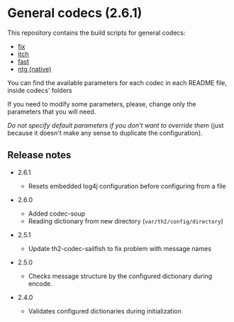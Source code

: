 # General codecs (2.6.1)

This repository contains the build scripts for general codecs:
+ [fix](codec-fix/README.md)
+ [itch](codec-itch/README.md)
+ [fast](codec-fast/README.md)
+ [ntg (native)](codec-ntg/README.md)

You can find the available parameters for each codec in each README file, inside codecs' folders

If you need to modify some parameters, please, change only the parameters that you will need.

_Do not specify default parameters if you don't want to override them_ (just because it doesn't make any sense to duplicate the configuration).

## Release notes

+ 2.6.1
  + Resets embedded log4j configuration before configuring from a file

+ 2.6.0
  + Added codec-soup
  + Reading dictionary from new directory (`var/th2/config/directory`)

+ 2.5.1
  + Update th2-codec-sailfish to fix problem with message names

+ 2.5.0
  + Checks message structure by the configured dictionary during encode.

+ 2.4.0
  + Validates configured dictionaries during initialization